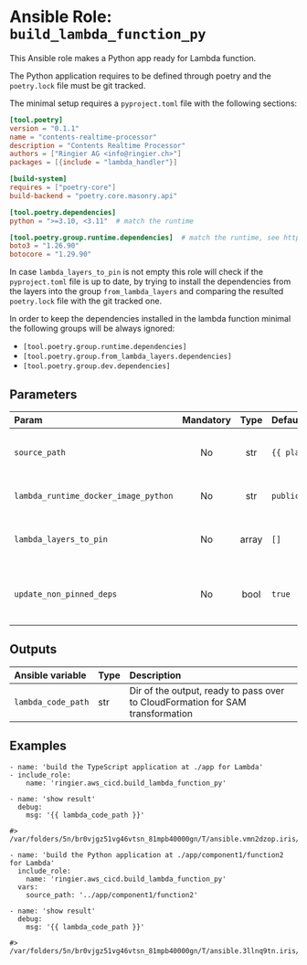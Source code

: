 # Ansible Role: `build_lambda_function_py`

This Ansible role makes a Python app ready for Lambda function.

The Python application requires to be defined through poetry and the `poetry.lock` file must be git tracked.

The minimal setup requires a `pyproject.toml` file with the following sections:

```toml
[tool.poetry]
version = "0.1.1"
name = "contents-realtime-processor"
description = "Contents Realtime Processor"
authors = ["Ringier AG <info@ringier.ch>"]
packages = [{include = "lambda_handler"}]

[build-system]
requires = ["poetry-core"]
build-backend = "poetry.core.masonry.api"

[tool.poetry.dependencies]
python = ">=3.10, <3.11"  # match the runtime

[tool.poetry.group.runtime.dependencies]  # match the runtime, see https://docs.aws.amazon.com/lambda/latest/dg/lambda-runtimes.html
boto3 = "1.26.90"
botocore = "1.29.90"
```

In case `lambda_layers_to_pin` is not empty this role will check if the `pyproject.toml` file is up to date, by
trying to install the dependencies from the layers into the group `from_lambda_layers` and comparing the resulted
`poetry.lock` file with the git tracked one.

In order to keep the dependencies installed in the lambda function minimal the following groups will be always ignored:
- `[tool.poetry.group.runtime.dependencies]`
- `[tool.poetry.group.from_lambda_layers.dependencies]`
- `[tool.poetry.group.dev.dependencies]`


## Parameters


| Param                                | Mandatory | Type | Default                       | Description                                                                       |
|:-------------------------------------|:---------:|:----:|:------------------------------|:----------------------------------------------------------------------------------|
| `source_path`                        |    No     | str   | `{{ playbook_dir }}/../app`         | Dir of the TypeScript app, where the corresponding`package.json` is located.    |
| `lambda_runtime_docker_image_python` |    No     | str   | `public.ecr.aws/lambda/python:3.10` | Docker image to use for the build. Refer to [the definition](./defaults/main.yml) |
| `lambda_layers_to_pin`               |    No     | array | `[]`                                | Lambda layers that will be used in order to check wether the pyproject.yml file is up to date |
| `update_non_pinned_deps`             |    No     | bool  | `true`                                | Whether the dependencies from the lambda layers for those it is not possible to resolve a version should be added/updated by the role |

## Outputs


| Ansible variable   | Type | Description                                                                    |
|:-------------------|:-----|:-------------------------------------------------------------------------------|
| `lambda_code_path` | str  | Dir of the output, ready to pass over to CloudFormation for SAM transformation |

## Examples

```ansible
- name: 'build the TypeScript application at ./app for Lambda'
- include_role:
    name: 'ringier.aws_cicd.build_lambda_function_py'

- name: 'show result'
  debug:
    msg: '{{ lambda_code_path }}'

#> /var/folders/5n/br0vjgz51vg46vtsn_81mpb40000gn/T/ansible.vmn2dzop.iris/lambda_2d6d9acb7b634c4f5aaa00d19ec6c05f

- name: 'build the Python application at ./app/component1/function2 for Lambda'
  include_role:
    name: 'ringier.aws_cicd.build_lambda_function_py'
  vars:
    source_path: '../app/component1/function2'

- name: 'show result'
  debug:
    msg: '{{ lambda_code_path }}'

#> /var/folders/5n/br0vjgz51vg46vtsn_81mpb40000gn/T/ansible.3llnq9tn.iris/lambda_803d439027c50820fc5d47105fa363a4
```

